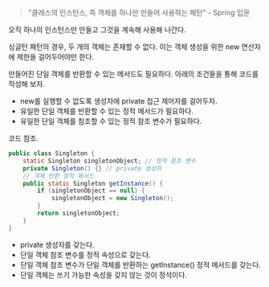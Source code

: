 > "클래스의 인스턴스, 즉 객체를 하나만 만들어 사용하는 패턴" - Spring 입문

오직 하나의 인스턴스만 만들고 그것을 계속해 사용해 나간다.

싱글턴 패턴의 경우, 두 개의 객체는 존재할 수 없다. 이는 객체 생성을 위한 new 연산자에 제한을 걸어두어야만 한다.

만들어진 단일 객체를 반환할 수 있는 메서드도 필요하다. 아래의 조건들을 통해 코드를 작성해 보자.

- new를 실행할 수 없도록 생성자에 private 접근 제어자를 걸어두자.
- 유일한 단일 객체를 반환할 수 있는 정적 메서드가 필요하다.
- 유일한 단일 객체를 참조할 수 있는 정적 참조 변수가 필요하다.

코드 참조.

```java
public class Singleton {
    static Singleton singletonObject; // 정적 참조 변수
    private Singleton() {} // private 생성자
    // 객체 반환 정적 메서드
    public static Singleton getInstance() {
        if (singletonObject == null) {
            singletonObject = new Singleton();
        }
        return singletonObject;
    }
}
```

- private 생성자를 갖는다.
- 단일 객체 참조 변수를 정적 속성으로 갖는다.
- 단일 객체 참조 변수가 단일 객체를 반환하는 getInstance() 정적 메서드를 갖는다.
- 단일 객체는 쓰기 가능한 속성을 갖지 않는 것이 정석이다.


